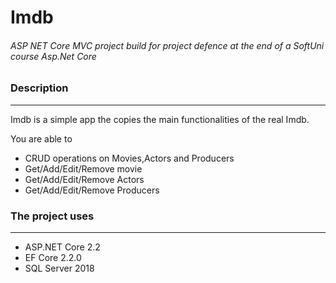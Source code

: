 <h1>Imdb</h1>
<h6>ASP NET Core MVC project build for project defence at the end of a SoftUni course Asp.Net Core</h6>

<h3>Description</h3>
<hr/>
<p>Imdb is a simple app the copies the main functionalities of the real Imdb.</p>
<p>You are able to</p>
<ul>
<li>CRUD operations on Movies,Actors and Producers</li>
<li>Get/Add/Edit/Remove movie</li>
<li>Get/Add/Edit/Remove Actors</li>
<li>Get/Add/Edit/Remove Producers</li>
</ul>

<h3>The project uses</h3>
<hr/>
<ul>
<li>ASP.NET Core 2.2</li>
<li>EF Core 2.2.0</li>
<li>SQL Server 2018</li>
</ul>

